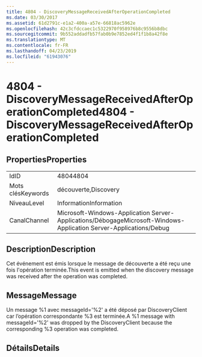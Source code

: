 ```yaml
---
title: 4804 - DiscoveryMessageReceivedAfterOperationCompleted
ms.date: 03/30/2017
ms.assetid: 61d2791c-e1a2-400a-a57e-66818ac5962e
ms.openlocfilehash: 42c3cfdccaec1c5322970f958976b8c9556b8dbc
ms.sourcegitcommit: 9b552addadfb57fab0b9e7852ed4f1f1b8a42f8e
ms.translationtype: MT
ms.contentlocale: fr-FR
ms.lasthandoff: 04/23/2019
ms.locfileid: "61943076"
---
```

# <a name="4804---discoverymessagereceivedafteroperationcompleted"></a><span data-ttu-id="49be5-102">4804 - DiscoveryMessageReceivedAfterOperationCompleted</span><span class="sxs-lookup"><span data-stu-id="49be5-102">4804 - DiscoveryMessageReceivedAfterOperationCompleted</span></span>
## <a name="properties"></a><span data-ttu-id="49be5-103">Properties</span><span class="sxs-lookup"><span data-stu-id="49be5-103">Properties</span></span>  
  
|||  
|-|-|  
|<span data-ttu-id="49be5-104">Id</span><span class="sxs-lookup"><span data-stu-id="49be5-104">ID</span></span>|<span data-ttu-id="49be5-105">4804</span><span class="sxs-lookup"><span data-stu-id="49be5-105">4804</span></span>|  
|<span data-ttu-id="49be5-106">Mots clés</span><span class="sxs-lookup"><span data-stu-id="49be5-106">Keywords</span></span>|<span data-ttu-id="49be5-107">découverte,</span><span class="sxs-lookup"><span data-stu-id="49be5-107">Discovery</span></span>|  
|<span data-ttu-id="49be5-108">Niveau</span><span class="sxs-lookup"><span data-stu-id="49be5-108">Level</span></span>|<span data-ttu-id="49be5-109">Information</span><span class="sxs-lookup"><span data-stu-id="49be5-109">Information</span></span>|  
|<span data-ttu-id="49be5-110">Canal</span><span class="sxs-lookup"><span data-stu-id="49be5-110">Channel</span></span>|<span data-ttu-id="49be5-111">Microsoft-Windows-Application Server-Applications/Débogage</span><span class="sxs-lookup"><span data-stu-id="49be5-111">Microsoft-Windows-Application Server-Applications/Debug</span></span>|  
  
## <a name="description"></a><span data-ttu-id="49be5-112">Description</span><span class="sxs-lookup"><span data-stu-id="49be5-112">Description</span></span>  
 <span data-ttu-id="49be5-113">Cet événement est émis lorsque le message de découverte a été reçu une fois l'opération terminée.</span><span class="sxs-lookup"><span data-stu-id="49be5-113">This event is emitted when the discovery message was received after the operation was completed.</span></span>  
  
## <a name="message"></a><span data-ttu-id="49be5-114">Message</span><span class="sxs-lookup"><span data-stu-id="49be5-114">Message</span></span>  
 <span data-ttu-id="49be5-115">Un message %1 avec messageId='%2' a été déposé par DiscoveryClient car l’opération correspondante %3 est terminée.</span><span class="sxs-lookup"><span data-stu-id="49be5-115">A %1 message with messageId='%2' was dropped by the DiscoveryClient because the corresponding %3 operation was completed.</span></span>  
  
## <a name="details"></a><span data-ttu-id="49be5-116">Détails</span><span class="sxs-lookup"><span data-stu-id="49be5-116">Details</span></span>
